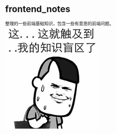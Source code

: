# frontend_notes
整理的一些前端基础知识，包含一些有意思的前端问题。
![img](https://github.com/demoyf/frontend_notes/raw/master/note_img/165a252b4b69aab5.jpg)
